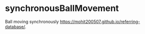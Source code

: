 # synchronousBallMovement
Ball moving synchronously
https://mohit200507.github.io/referring-database/.
